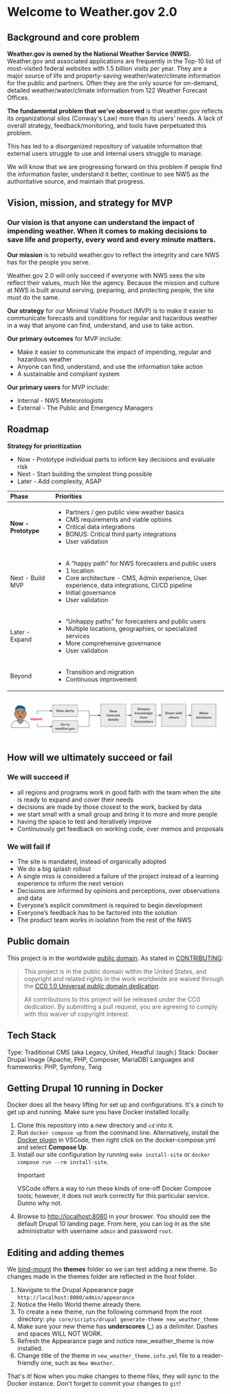 # Welcome to Weather.gov 2.0

## Background and core problem

**Weather.gov is owned by the National Weather Service (NWS).** Weather.gov and associated applications are frequently in the Top-10 list of most-visited federal websites with 1.5 billion visits per year. They are a major source of life and property-saving weather/water/climate information for the public and partners. Often they are the only source for on-demand, detailed weather/water/climate information from 122 Weather Forecast Offices.

**The fundamental problem that we’ve observed** is that weather.gov reflects its organizational silos (Conway's Law) more than its users’ needs. A lack of overall strategy, feedback/monitoring, and tools have perpetuated this problem.

This has led to a disorganized repository of valuable information that external users struggle to use and internal users struggle to manage.

We will know that we are progressing forward on this problem if people find the information faster, understand it better, continue to see NWS as the authoritative source, and maintain that progress.

## Vision, mission, and strategy for MVP

### Our vision is that anyone can understand the impact of impending weather. When it comes to making decisions to save life and property, every word and every minute matters.

**Our mission** is to rebuild weather.gov to reflect the integrity and care NWS has for the people you serve. 

Weather.gov 2.0 will only succeed if everyone with NWS sees the site reflect their values, much like the agency. Because the mission and culture at NWS is built around serving, preparing, and protecting people, the site must do the same. 

**Our strategy** for our Minimal Viable Product (MVP) is to make it easier to communicate forecasts and conditions for regular and hazardous weather in a way that anyone can find, understand, and use to take action.

**Our primary outcomes** for MVP include:

  - Make it easier to communicate the impact of impending, regular and hazardous weather
  - Anyone can find, understand, and use the information take action
  - A sustainable and compliant system

**Our primary users** for MVP include:
  - Internal - NWS Meteorologists 
  - External - The Public and Emergency Managers

## Roadmap

**Strategy for prioritization**
  - Now - Prototype individual parts to inform key decisions and evaluate risk
  - Next - Start building the simplest thing possible
  - Later - Add complexity, ASAP

| Phase      | Priorities |
| :----------- | :----------- |
| **Now - Prototype** | <ul><li>Partners / gen public view weather basics</li><li>CMS requirements and viable options</li><li>Critical data integrations</li><li>BONUS: Critical third party integrations</li><li>User validation</li></ul> |
| Next - Build MVP | <ul><li>A “happy path” for NWS forecasters and public users</li><li>1 location</li><li>Core architecture - CMS, Admin experience, User experience, data integrations, CI/CD pipeline</li><li>Initial governance</li><li>User validation</li></ul> |
| Later - Expand | <ul><li>“Unhappy paths” for forecasters and public users</li><li>Multiple locations, geographies, or specialized services</li><li>More comprehensive governance</li><li>User validation</li></ul> |
| Beyond | <ul><li>Transition and migration</li><li>Continuous improvement</li></ul> |

![happy path journey map](/docs/img/happy-path.png)

## How will we ultimately succeed or fail

### We will succeed if 
  - all regions and programs work in good faith with the team when the site is ready to expand and cover their needs
  - decisions are made by those closest to the work, backed by data
  - we start small with a small group and bring it to more and more people
  - having the space to test and iteratively improve
  - Continuously get feedback on working code, over memos and proposals

### We will fail if 
  - The site is mandated, instead of organically adopted
  - We do a big splash rollout
  - A single miss is considered a failure of the project instead of a learning experience to inform the next version
  - Decisions are informed by opinions and perceptions, over observations and data
  - Everyone’s explicit commitment is required to begin development
  - Everyone’s feedback has to be factored into the solution
  - The product team works in isolation from the rest of the NWS

## Public domain

This project is in the worldwide [public domain](LICENSE.md). As stated in [CONTRIBUTING](CONTRIBUTING.md):

> This project is in the public domain within the United States, and copyright and related
> rights in the work worldwide are waived through the
> [CC0 1.0 Universal public domain dedication](https://creativecommons.org/publicdomain/zero/1.0/).
>
> All contributions to this project will be released under the CC0 dedication. By submitting a pull
> request, you are agreeing to comply with this waiver of copyright interest.

## Tech Stack

Type: Traditional CMS (aka Legacy, United, Headful :laugh:)
Stack: Docker Drupal Image (Apache, PHP, Composer, MariaDB)
Languages and frameworks: PHP, Symfony, Twig

## Getting Drupal 10 running in Docker

Docker does all the heavy lifting for set up and configurations. It's a cinch to get up and running. Make sure you have Docker installed locally.

1. Clone this repository into a new directory and `cd` into it.
2. Run `docker compose up` from the command line. Alternatively, install the
   [Docker plugin](https://marketplace.visualstudio.com/items?itemName=ms-azuretools.vscode-docker)
   in VSCode, then right click on the docker-compose.yml and select **Compose
   Up**.
3. Install our site configuration by running `make install-site` or
   `docker compose run --rm install-site`.
   > [!IMPORTANT]  
   > VSCode offers a way to run these kinds of one-off Docker Compose tools;
   > however, it does not work correctly for this particular service. Dunno why
   > not.
4. Browse to [http://localhost:8080](http://localhost:8080) in your broswer. You
   should see the default Drupal 10 landing page. From here, you can log in as
   the site administrator with username `admin` and password `root`.

## Editing and adding themes

We [bind-mount](https://docs.docker.com/storage/bind-mounts/) the __themes__ folder so we can test adding a new theme. So changes made in the themes folder are reflected in the host folder.

1. Navigate to the Drupal Appearance page `http://localhost:8080/admin/appearance`
2. Notice the Hello World theme already there.
3. To create a new theme, run the following command from the root directory:
`php core/scripts/drupal generate-theme new_weather_theme`
4. Make sure your new theme has __underscores__ (_) as a delimiter. Dashes and spaces WILL NOT WORK.
5. Refresh the Appearance page and notice new_weather_theme is now installed.
6. Change title of the theme in `new_weather_theme.info.yml` file to a reader-friendly one, such as `New Weather`.

That's it! Now when you make changes to theme files, they will sync to the Docker instance. Don't forget to commit your changes to `git`!
